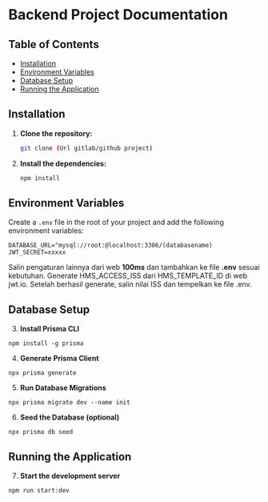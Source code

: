# Backend Project Documentation

## Table of Contents
- [Installation](#installation)
- [Environment Variables](#environment-variables)
- [Database Setup](#database-setup)
- [Running the Application](#running-the-application)


## Installation

1. **Clone the repository:**
    ```sh
    git clone (Url gitlab/github project)
    ```

2. **Install the dependencies:**
    ```sh
    npm install
    ```

## Environment Variables

Create a `.env` file in the root of your project and add the following environment variables:

```env
DATABASE_URL="mysql://root:@localhost:3306/(databasename)
JWT_SECRET=xxxxx
```
Salin pengaturan lainnya dari web **100ms** dan tambahkan ke file **.env** sesuai kebutuhan.
Generate HMS_ACCESS_ISS dari HMS_TEMPLATE_ID di web jwt.io.
Setelah berhasil generate, salin nilai ISS dan tempelkan ke file .env.

## Database Setup
3. **Install Prisma CLI**

```
npm install -g prisma
```
4. **Generate Prisma Client**
```
npx prisma generate
```
5. **Run Database Migrations**
```
npx prisma migrate dev --name init

```
6. **Seed the Database (optional)**

```
npx prisma db seed

``` 

## Running the Application

7. **Start the development server**
```
npm run start:dev
```
